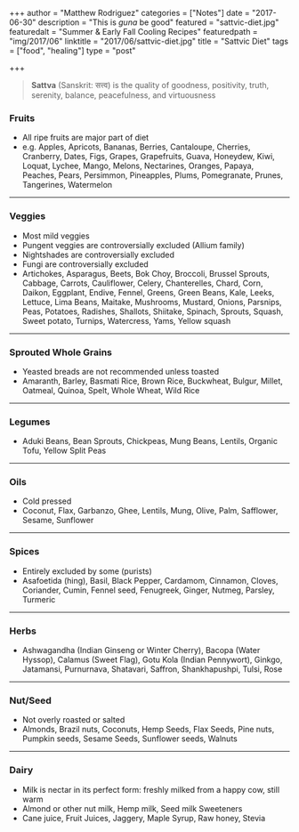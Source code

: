 +++
author = "Matthew Rodriguez"
categories = ["Notes"]
date = "2017-06-30"
description = "This is *guna* be good"
featured = "sattvic-diet.jpg"
featuredalt = "Summer & Early Fall Cooling Recipes"
featuredpath = "img/2017/06"
linktitle = "2017/06/sattvic-diet.jpg"
title = "Sattvic Diet"
tags = ["food", "healing"]
type = "post"

+++

> **Sattva** (Sanskrit: सत्त्व) is the quality of goodness, positivity, truth, serenity, balance, peacefulness, and virtuousness

### Fruits
- All ripe fruits are major part of diet
- e.g. Apples, Apricots, Bananas, Berries, Cantaloupe, Cherries, Cranberry, Dates, Figs, Grapes, Grapefruits, Guava, Honeydew, Kiwi, Loquat, Lychee, Mango, Melons, Nectarines, Oranges, Papaya, Peaches, Pears, Persimmon, Pineapples, Plums, Pomegranate, Prunes, Tangerines, Watermelon

*** 

### Veggies
- Most mild veggies
- Pungent veggies are controversially excluded (Allium family)
- Nightshades are controversially excluded
- Fungi are controversially excluded
- Artichokes, Asparagus, Beets, Bok Choy, Broccoli, Brussel Sprouts, Cabbage, Carrots, Cauliflower, Celery, Chanterelles, Chard, Corn, Daikon, Eggplant, Endive, Fennel, Greens, Green Beans, Kale, Leeks, Lettuce, Lima Beans, Maitake, Mushrooms, Mustard, Onions, Parsnips, Peas, Potatoes, Radishes, Shallots, Shiitake,  Spinach, Sprouts, Squash, Sweet potato, Turnips, Watercress, Yams, Yellow squash

***

### Sprouted Whole Grains
- Yeasted breads are not recommended unless toasted
- Amaranth, Barley, Basmati Rice, Brown Rice, Buckwheat, Bulgur, Millet, Oatmeal, Quinoa, Spelt, Whole Wheat, Wild Rice

*** 

### Legumes
-  Aduki Beans, Bean Sprouts, Chickpeas, Mung Beans, Lentils, Organic Tofu, Yellow Split Peas

***

### Oils
- Cold pressed
- Coconut, Flax, Garbanzo, Ghee, Lentils, Mung, Olive, Palm, Safflower, Sesame, Sunflower

***

### Spices
- Entirely excluded by some (purists)
- Asafoetida (hing), Basil, Black Pepper, Cardamom, Cinnamon, Cloves, Coriander, Cumin, Fennel seed, Fenugreek, Ginger, Nutmeg, Parsley, Turmeric 

***

### Herbs
- Ashwagandha (Indian Ginseng or Winter Cherry), Bacopa (Water Hyssop), Calamus (Sweet Flag), Gotu Kola (Indian Pennywort), Ginkgo, Jatamansi, Purnurnava, Shatavari, Saffron, Shankhapushpi, Tulsi, Rose

***

### Nut/Seed
- Not overly roasted or salted
- Almonds, Brazil nuts, Coconuts, Hemp Seeds, Flax Seeds, Pine nuts, Pumpkin seeds, Sesame Seeds, Sunflower seeds, Walnuts

***

### Dairy
- Milk is nectar in its perfect form: freshly milked from a happy cow, still warm
- Almond or other nut milk, Hemp milk, Seed milk
Sweeteners
- Cane juice, Fruit Juices, Jaggery, Maple Syrup, Raw honey, Stevia

<br>